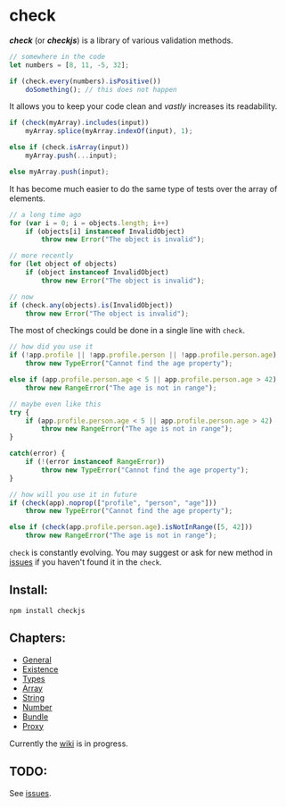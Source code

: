 # check

*__check__* (or *__checkjs__*) is a library of various validation methods.

```javascript
// somewhere in the code
let numbers = [8, 11, -5, 32];

if (check.every(numbers).isPositive())
	doSomething(); // this does not happen
```

It allows you to keep your code clean and *vastly* increases its readability.

```javascript
if (check(myArray).includes(input))
	myArray.splice(myArray.indexOf(input), 1);

else if (check.isArray(input))
	myArray.push(...input);

else myArray.push(input);
```

It has become much easier to do the same type of tests over the array of elements.

```javascript
// a long time ago
for (var i = 0; i = objects.length; i++)
	if (objects[i] instanceof InvalidObject)
		throw new Error("The object is invalid");

// more recently
for (let object of objects)
	if (object instanceof InvalidObject)
		throw new Error("The object is invalid");

// now
if (check.any(objects).is(InvalidObject))
	throw new Error("The object is invalid");
```

The most of checkings could be done in a single line with `check`.

```javascript
// how did you use it
if (!app.profile || !app.profile.person || !app.profile.person.age)
	throw new TypeError("Cannot find the age property");

else if (app.profile.person.age < 5 || app.profile.person.age > 42)
	throw new RangeError("The age is not in range");

// maybe even like this
try {
	if (app.profile.person.age < 5 || app.profile.person.age > 42)
		throw new RangeError("The age is not in range");
}

catch(error) {
	if (!(error instanceof RangeError))
		throw new TypeError("Cannot find the age property");
}

// how will you use it in future
if (check(app).noprop(["profile", "person", "age"]))
	throw new TypeError("Cannot find the age property");

else if (check(app.profile.person.age).isNotInRange([5, 42]))
	throw new RangeError("The age is not in range");
```

`check` is constantly evolving. You may suggest or ask for new method in [issues] if you haven't found it in the `check`.

## Install:

	npm install checkjs

## Chapters:

- [General](readme-chapters/general.md)
- [Existence](readme-chapters/existence.md)
- [Types](readme-chapters/types.md)
- [Array](readme-chapters/array.md)
- [String](readme-chapters/string.md)
- [Number](readme-chapters/number.md)
- [Bundle](readme-chapters/bundle.md)
- [Proxy](readme-chapters/proxy.md)

Currently the [wiki] is in progress.

## TODO:

See [issues].

[issues]: https://github.com/parzh/check/issues
[wiki]: https://github.com/parzh/check/wiki
